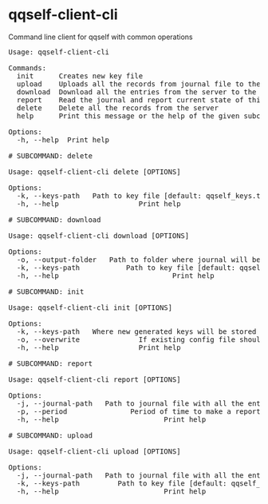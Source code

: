 # qqself-client-cli
Command line client for qqself with common operations
<pre>
Usage: qqself-client-cli <COMMAND>

Commands:
  init      Creates new key file
  upload    Uploads all the records from journal file to the server
  download  Download all the entries from the server to the file
  report    Read the journal and report current state of things
  delete    Delete all the records from the server
  help      Print this message or the help of the given subcommand(s)

Options:
  -h, --help  Print help

# SUBCOMMAND: delete

Usage: qqself-client-cli delete [OPTIONS]

Options:
  -k, --keys-path <KEYS_PATH>  Path to key file [default: qqself_keys.txt]
  -h, --help                   Print help

# SUBCOMMAND: download

Usage: qqself-client-cli download [OPTIONS]

Options:
  -o, --output-folder <OUTPUT_FOLDER>  Path to folder where journal will be created with the name format of `qqself_journal_[TODAY].txt` [default: .]
  -k, --keys-path <KEYS_PATH>          Path to key file [default: qqself_keys.txt]
  -h, --help                           Print help

# SUBCOMMAND: init

Usage: qqself-client-cli init [OPTIONS]

Options:
  -k, --keys-path <KEYS_PATH>  Where new generated keys will be stored [default: qqself_keys.txt]
  -o, --overwrite              If existing config file should be ignored and overwritten
  -h, --help                   Print help

# SUBCOMMAND: report

Usage: qqself-client-cli report [OPTIONS]

Options:
  -j, --journal-path <JOURNAL_PATH>  Path to journal file with all the entries [default: journal.txt]
  -p, --period <PERIOD>              Period of time to make a report for [default: day] [possible values: day, week, month, year]
  -h, --help                         Print help

# SUBCOMMAND: upload

Usage: qqself-client-cli upload [OPTIONS]

Options:
  -j, --journal-path <JOURNAL_PATH>  Path to journal file with all the entries [default: journal.txt]
  -k, --keys-path <KEYS_PATH>        Path to key file [default: qqself_keys.txt]
  -h, --help                         Print help
</pre>
